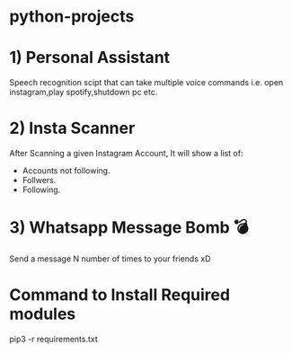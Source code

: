 # python-projects

  
# 1) Personal Assistant
Speech recognition scipt that can take multiple voice commands i.e. open instagram,play spotify,shutdown pc etc.

# 2) Insta Scanner
After Scanning a given Instagram Account, It will show a list of: 
- Accounts not following.
- Follwers. 
- Following.
# 3) Whatsapp Message Bomb 💣
Send a message N number of times to your friends xD

# Command to Install Required modules
pip3 -r requirements.txt
